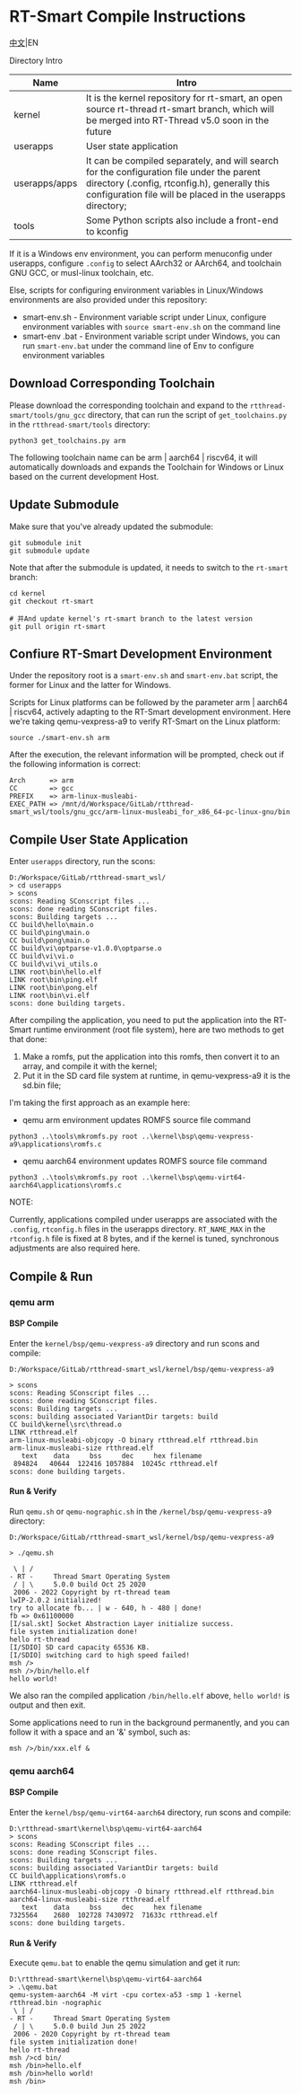 # RT-Smart Compile Instructions

[中文](README_ZH.md)|EN

Directory Intro

| Name          | Intro                                                        |
| ------------- | ------------------------------------------------------------ |
| kernel        | It is the kernel repository for rt-smart, an open source rt-thread rt-smart branch, which will be merged into RT-Thread v5.0 soon in the future |
| userapps      | User state application                                       |
| userapps/apps | It can be compiled separately, and will search for the configuration file under the parent directory (.config, rtconfig.h), generally this configuration file will be placed in the userapps directory; |
| tools         | Some Python scripts also include a front-end to kconfig      |

If it is a Windows env environment, you can perform menuconfig under userapps, configure `.config` to select AArch32 or AArch64, and toolchain GNU GCC, or musl-linux toolchain, etc.

Else, scripts for configuring environment variables in Linux/Windows environments are also provided under this repository:

- smart-env.sh - Environment variable script under Linux, configure environment variables with `source smart-env.sh` on the command line
- smart-env .bat - Environment variable script under Windows, you can run `smart-env.bat` under the command line of Env to configure environment variables

## Download Corresponding Toolchain

Please download the corresponding toolchain and expand to the `rtthread-smart/tools/gnu_gcc` directory, that can run the script of `get_toolchains.py` in the `rtthread-smart/tools` directory:

```
python3 get_toolchains.py arm
```

The following toolchain name can be arm | aarch64 | riscv64, it will automatically downloads and expands the Toolchain for Windows or Linux based on the current development Host.

## Update Submodule

Make sure that you've already updated the submodule:

```
git submodule init
git submodule update
```

Note that after the submodule is updated, it needs to switch to the `rt-smart` branch:

```
cd kernel
git checkout rt-smart

# 并And update kernel's rt-smart branch to the latest version
git pull origin rt-smart
```

## Confiure RT-Smart Development Environment

Under the repository root is a `smart-env.sh` and `smart-env.bat` script, the former for Linux and the latter for Windows.

Scripts for Linux platforms can be followed by the parameter arm | aarch64 | riscv64, actively adapting to the RT-Smart development environment. Here we're taking qemu-vexpress-a9 to verify RT-Smart on the Linux platform:

```
source ./smart-env.sh arm
```

After the execution, the relevant information will be prompted, check out if the following information is correct:

```
Arch      => arm
CC        => gcc
PREFIX    => arm-linux-musleabi-
EXEC_PATH => /mnt/d/Workspace/GitLab/rtthread-smart_wsl/tools/gnu_gcc/arm-linux-musleabi_for_x86_64-pc-linux-gnu/bin
```

## Compile User State Application

Enter `userapps` directory, run the scons:

```
D:/Workspace/GitLab/rtthread-smart_wsl/
> cd userapps
> scons
scons: Reading SConscript files ...
scons: done reading SConscript files.
scons: Building targets ...
CC build\hello\main.o
CC build\ping\main.o
CC build\pong\main.o
CC build\vi\optparse-v1.0.0\optparse.o
CC build\vi\vi.o
CC build\vi\vi_utils.o
LINK root\bin\hello.elf
LINK root\bin\ping.elf
LINK root\bin\pong.elf
LINK root\bin\vi.elf
scons: done building targets.
```

After compiling the application, you need to put the application into the RT-Smart runtime environment (root file system), here are two methods to get that done:

1. Make a romfs, put the application into this romfs, then convert it to an array, and compile it with the kernel;
2. Put it in the SD card file system at runtime, in qemu-vexpress-a9 it is the sd.bin file;

I'm taking the first approach as an example here:

- qemu arm environment updates ROMFS source file command

```
python3 ..\tools\mkromfs.py root ..\kernel\bsp\qemu-vexpress-a9\applications\romfs.c
```

- qemu aarch64 environment updates ROMFS source file command

```
python3 ..\tools\mkromfs.py root ..\kernel\bsp\qemu-virt64-aarch64\applications\romfs.c
```

NOTE:

Currently, applications compiled under userapps are associated with the `.config`, `rtconfig.h` files in the userapps directory. `RT_NAME_MAX` in the `rtconfig.h` file is fixed at 8 bytes, and if the kernel is tuned, synchronous adjustments are also required here.

## Compile & Run

### qemu arm

#### BSP Compile

Enter the `kernel/bsp/qemu-vexpress-a9` directory and run scons and compile:

```
D:/Workspace/GitLab/rtthread-smart_wsl/kernel/bsp/qemu-vexpress-a9

> scons
scons: Reading SConscript files ...
scons: done reading SConscript files.
scons: Building targets ...
scons: building associated VariantDir targets: build
CC build\kernel\src\thread.o
LINK rtthread.elf
arm-linux-musleabi-objcopy -O binary rtthread.elf rtthread.bin
arm-linux-musleabi-size rtthread.elf
   text    data     bss     dec     hex filename
 894824   40644  122416 1057884  10245c rtthread.elf
scons: done building targets.
```

#### Run & Verify

Run `qemu.sh` or `qemu-nographic.sh` in the `/kernel/bsp/qemu-vexpress-a9` directory:

```
D:/Workspace/GitLab/rtthread-smart_wsl/kernel/bsp/qemu-vexpress-a9

> ./qemu.sh

 \ | /
- RT -     Thread Smart Operating System
 / | \     5.0.0 build Oct 25 2020
 2006 - 2022 Copyright by rt-thread team
lwIP-2.0.2 initialized!
try to allocate fb... | w - 640, h - 480 | done!
fb => 0x61100000
[I/sal.skt] Socket Abstraction Layer initialize success.
file system initialization done!
hello rt-thread
[I/SDIO] SD card capacity 65536 KB.
[I/SDIO] switching card to high speed failed!
msh />
msh />/bin/hello.elf
hello world!
```

We also ran the compiled application `/bin/hello.elf` above, `hello world!` is output and then exit.

Some applications need to run in the background permanently, and you can follow it with a space and an '&' symbol, such as:

```
msh />/bin/xxx.elf &
```

### qemu aarch64

#### BSP Compile

Enter the `kernel/bsp/qemu-virt64-aarch64` directory, run scons and compile:

```
D:\rtthread-smart\kernel\bsp\qemu-virt64-aarch64
> scons
scons: Reading SConscript files ...
scons: done reading SConscript files.
scons: Building targets ...
scons: building associated VariantDir targets: build
CC build\applications\romfs.o
LINK rtthread.elf
aarch64-linux-musleabi-objcopy -O binary rtthread.elf rtthread.bin
aarch64-linux-musleabi-size rtthread.elf
   text    data     bss     dec     hex filename
7325564    2680  102728 7430972  71633c rtthread.elf
scons: done building targets.
```

#### Run & Verify

Execute `qemu.bat` to enable the qemu simulation and get it run:

```
D:\rtthread-smart\kernel\bsp\qemu-virt64-aarch64  
> .\qemu.bat                                                             
qemu-system-aarch64 -M virt -cpu cortex-a53 -smp 1 -kernel rtthread.bin -nographic           
 \ | /                                                                   
- RT -     Thread Smart Operating System                                 
 / | \     5.0.0 build Jun 25 2022                                       
 2006 - 2020 Copyright by rt-thread team                                 
file system initialization done!                                         
hello rt-thread  
msh />cd bin/                                                           
msh /bin>hello.elf                                                       
msh /bin>hello world!                                                   
msh /bin>
```